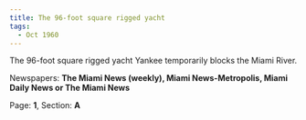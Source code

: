 ```yaml
---  
title: The 96-foot square rigged yacht  
tags:  
  - Oct 1960  
---  
```

  
The 96-foot square rigged yacht Yankee temporarily blocks the Miami River.  
  
Newspapers: **The Miami News (weekly), Miami News-Metropolis, Miami Daily News or The Miami News**  
  
Page: **1**, Section: **A** 

